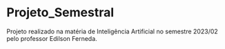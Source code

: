 # Projeto_Semestral
Projeto realizado na matéria de Inteligência Artificial no semestre 2023/02 pelo professor Edilson Ferneda.

